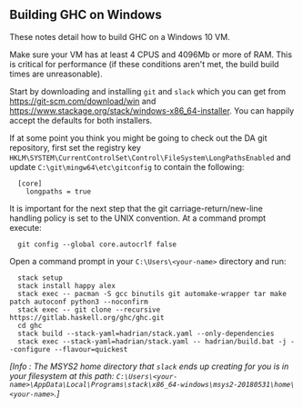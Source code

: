 ## Building GHC on Windows

These notes detail how to build GHC on a Windows 10 VM.

Make sure your VM has at least 4 CPUS and 4096Mb or more of RAM. This
is critical for performance (if these conditions aren't met, the build
build times are unreasonable).

Start by downloading and installing `git` and `slack` which you can
get from https://git-scm.com/download/win and
https://www.stackage.org/stack/windows-x86_64-installer. You can
happily accept the defaults for both installers.

If at some point you think you might be going to check out the DA git
repository, first set the registry key
`HKLM\SYSTEM\CurrentControlSet\Control\FileSystem\LongPathsEnabled`
and update `C:\git\mingw64\etc\gitconfig` to contain the following:
 ```
   [core]
     longpaths = true
 ```

It is important for the next step that the git
carriage-return/new-line handling policy is set to the UNIX
convention. At a command prompt execute:
```
  git config --global core.autocrlf false
```

Open a command prompt in your `C:\Users\<your-name>` directory and run:
```
  stack setup
  stack install happy alex
  stack exec -- pacman -S gcc binutils git automake-wrapper tar make patch autoconf python3 --noconfirm
  stack exec -- git clone --recursive https://gitlab.haskell.org/ghc/ghc.git
  cd ghc
  stack build --stack-yaml=hadrian/stack.yaml --only-dependencies
  stack exec --stack-yaml=hadrian/stack.yaml -- hadrian/build.bat -j --configure --flavour=quickest
```

*[Info : The MSYS2 home directory that `slack` ends up creating for you is in
your filesystem at this path:
`C:\Users\<your-name>\AppData\Local\Programs\stack\x86_64-windows\msys2-20180531\home\<your-name>`.]*
